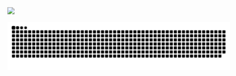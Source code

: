 <picture>
  <source
    srcset="https://github-readme-stats.vercel.app/api?username=stefanDeveloper&show_icons=true&theme=dark"
    media="(prefers-color-scheme: dark)"
  />
  <source
    srcset="https://github-readme-stats.vercel.app/api?username=stefanDeveloper&show_icons=true"
    media="(prefers-color-scheme: light), (prefers-color-scheme: no-preference)"
  />
  <img src="https://github-readme-stats.vercel.app/api?username=stefanDeveloper&show_icons=true" />
</picture>

![Snake animation](https://github.com/stefanDeveloper/stefanDeveloper/blob/output/github-contribution-grid-snake.svg?palette=github-dark)
